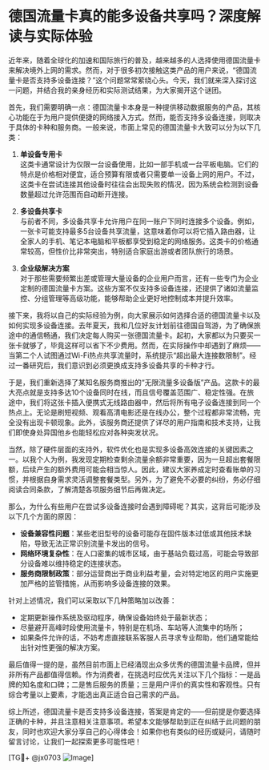 # 德国流量卡真的能多设备共享吗？深度解读与实际体验

近年来，随着全球化的加速和国际旅行的普及，越来越多的人选择使用德国流量卡来解决境外上网的需求。然而，对于很多初次接触这类产品的用户来说，“德国流量卡是否支持多设备连接？”这个问题常常萦绕心头。今天，我们就来深入探讨这一问题，并结合我的亲身经历和实际测试结果，为大家揭开这个谜团。

首先，我们需要明确一点：德国流量卡本身是一种提供移动数据服务的产品，其核心功能在于为用户提供便捷的网络接入方式。然而，能否支持多设备连接，则取决于具体的卡种和服务商。一般来说，市面上常见的德国流量卡大致可以分为以下几类：

1. **单设备专用卡**  
这类卡通常设计为仅限一台设备使用，比如一部手机或一台平板电脑。它们的特点是价格相对便宜，适合预算有限或者只需要单一设备上网的用户。不过，这类卡在尝试连接其他设备时往往会出现失败的情况，因为系统会检测到设备数量超过允许范围而自动断开连接。

2. **多设备共享卡**  
与前者不同，多设备共享卡允许用户在同一账户下同时连接多个设备。例如，一张卡可能支持最多5台设备共享流量，这意味着你可以将它插入路由器，让全家人的手机、笔记本电脑和平板都享受到稳定的网络服务。这类卡的价格通常较高，但性价比非常突出，特别适合家庭出游或者团队旅行的场景。

3. **企业级解决方案**  
对于那些需要频繁出差或管理大量设备的企业用户而言，还有一些专门为企业定制的德国流量卡方案。这些方案不仅支持多设备连接，还提供了诸如流量监控、分组管理等高级功能，能够帮助企业更好地控制成本并提升效率。

接下来，我将以自己的实际经验为例，向大家展示如何选择合适的德国流量卡以及如何实现多设备连接。去年夏天，我和几位好友计划前往德国自驾游，为了确保旅途中的通信畅通，我们决定每人购买一张德国流量卡。起初，大家都以为只要买一张卡就够了，毕竟这样可以省下不少费用。然而，在实际操作中却遇到了麻烦——当第二个人试图通过Wi-Fi热点共享流量时，系统提示“超出最大连接数限制”。经过一番研究后，我们意识到必须更换成支持多设备共享的卡种才行。

于是，我们重新选择了某知名服务商推出的“无限流量多设备版”产品。这款卡的最大亮点就是支持多达10个设备同时在线，而且信号覆盖范围广、稳定性强。在旅途中，我们将这张卡插入便携式无线路由器中，然后将所有电子设备连接到同一个热点上。无论是刷短视频、观看高清电影还是在线办公，整个过程都非常流畅，完全没有出现卡顿现象。此外，该服务商还提供了详尽的用户指南和技术支持，让我们即使身处异国他乡也能轻松应对各种突发状况。

当然，除了硬件层面的支持外，软件优化也是实现多设备高效连接的关键因素之一。以我个人为例，我发现定期检查剩余流量余额非常重要，因为一旦超出套餐限额，后续产生的额外费用可能会相当惊人。因此，建议大家养成定时查看账单的习惯，并根据自身需求灵活调整套餐类型。另外，为了避免不必要的纠纷，务必仔细阅读合同条款，了解清楚各项服务细节后再做决定。

那么，为什么有些用户在尝试多设备连接时会遇到障碍呢？其实，这背后可能涉及以下几个方面的原因：

- **设备兼容性问题**：某些老旧型号的设备可能存在固件版本过低或其他技术缺陷，导致无法正常识别流量卡发出的信号。
- **网络环境复杂性**：在人口密集的城市区域，由于基站负载过高，可能会导致部分设备难以维持稳定的连接状态。
- **服务商限制政策**：部分运营商出于商业利益考量，会对特定地区的用户实施更加严格的监管措施，从而影响多设备连接的效果。

针对上述情况，我们可以采取以下几种策略加以改善：

- 定期更新操作系统及驱动程序，确保设备始终处于最新状态；
- 尽量避开高峰时段使用流量卡，特别是在机场、车站等人流集中的场所；
- 如果条件允许的话，不妨考虑直接联系客服人员寻求专业帮助，他们通常能给出针对性更强的解决方案。

最后值得一提的是，虽然目前市面上已经涌现出众多优秀的德国流量卡品牌，但并非所有产品都值得信赖。作为消费者，在挑选时应优先关注以下几个指标：一是品牌的知名度和口碑；二是售后服务的质量；三是用户评价的真实性和客观性。只有综合考量以上要素，才能选出真正适合自己需求的产品。

综上所述，德国流量卡是否支持多设备连接，答案是肯定的——但前提是你要选择正确的卡种，并且注意相关注意事项。希望本文能够帮助到正在纠结于此问题的朋友，同时也欢迎大家分享自己的心得体会！如果你也有类似的经历或疑问，请随时留言讨论，让我们一起探索更多可能性吧！

[TG💪+ @jx0703 ![Image](https://github.com/user-attachments/assets/dbca1d08-cadb-493c-b0ec-ad6f7a83f270)]